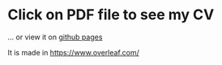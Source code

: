 # Click on PDF file to see my CV
... or view it on [github pages](https://stekkko.github.com/resume)

It is made in https://www.overleaf.com/
